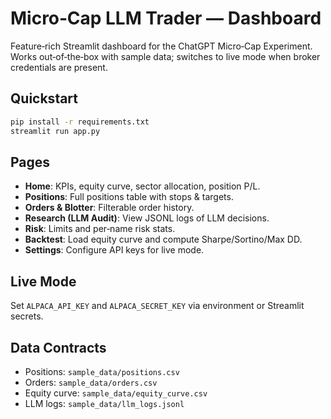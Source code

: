 
# Micro‑Cap LLM Trader — Dashboard

Feature‑rich Streamlit dashboard for the ChatGPT Micro‑Cap Experiment. Works out‑of‑the‑box with sample data; switches to live mode when broker credentials are present.

## Quickstart

```bash
pip install -r requirements.txt
streamlit run app.py
```

## Pages
- **Home**: KPIs, equity curve, sector allocation, position P/L.
- **Positions**: Full positions table with stops & targets.
- **Orders & Blotter**: Filterable order history.
- **Research (LLM Audit)**: View JSONL logs of LLM decisions.
- **Risk**: Limits and per‑name risk stats.
- **Backtest**: Load equity curve and compute Sharpe/Sortino/Max DD.
- **Settings**: Configure API keys for live mode.

## Live Mode
Set `ALPACA_API_KEY` and `ALPACA_SECRET_KEY` via environment or Streamlit secrets.

## Data Contracts
- Positions: `sample_data/positions.csv`
- Orders: `sample_data/orders.csv`
- Equity curve: `sample_data/equity_curve.csv`
- LLM logs: `sample_data/llm_logs.jsonl`
